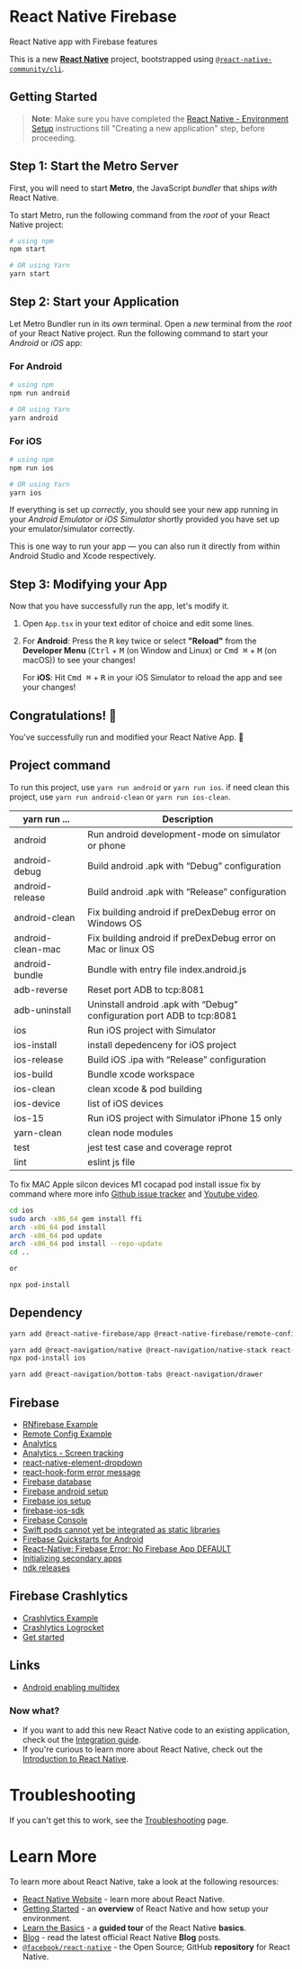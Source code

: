 # React Native Firebase
 React Native app with Firebase features

This is a new [**React Native**](https://reactnative.dev) project, bootstrapped using [`@react-native-community/cli`](https://github.com/react-native-community/cli).

## Getting Started

>**Note**: Make sure you have completed the [React Native - Environment Setup](https://reactnative.dev/docs/environment-setup) instructions till "Creating a new application" step, before proceeding.

## Step 1: Start the Metro Server

First, you will need to start **Metro**, the JavaScript _bundler_ that ships _with_ React Native.

To start Metro, run the following command from the _root_ of your React Native project:

```bash
# using npm
npm start

# OR using Yarn
yarn start
```

## Step 2: Start your Application

Let Metro Bundler run in its _own_ terminal. Open a _new_ terminal from the _root_ of your React Native project. Run the following command to start your _Android_ or _iOS_ app:

### For Android

```bash
# using npm
npm run android

# OR using Yarn
yarn android
```

### For iOS

```bash
# using npm
npm run ios

# OR using Yarn
yarn ios
```

If everything is set up _correctly_, you should see your new app running in your _Android Emulator_ or _iOS Simulator_ shortly provided you have set up your emulator/simulator correctly.

This is one way to run your app — you can also run it directly from within Android Studio and Xcode respectively.

## Step 3: Modifying your App

Now that you have successfully run the app, let's modify it.

1. Open `App.tsx` in your text editor of choice and edit some lines.
2. For **Android**: Press the <kbd>R</kbd> key twice or select **"Reload"** from the **Developer Menu** (<kbd>Ctrl</kbd> + <kbd>M</kbd> (on Window and Linux) or <kbd>Cmd ⌘</kbd> + <kbd>M</kbd> (on macOS)) to see your changes!

   For **iOS**: Hit <kbd>Cmd ⌘</kbd> + <kbd>R</kbd> in your iOS Simulator to reload the app and see your changes!

## Congratulations! :tada:

You've successfully run and modified your React Native App. :partying_face:

## Project command

To run this project, use `yarn run android` or `yarn run ios`.
if need clean this project, use `yarn run android-clean` or `yarn run ios-clean`.

| yarn run ... | Description |
| --- | --- |
| android | Run android development-mode on simulator or phone |
| android-debug | Build android .apk with “Debug” configuration |
| android-release  | Build android .apk with “Release” configuration  |
| android-clean | Fix building android if preDexDebug error on Windows OS|
| android-clean-mac | Fix building android if preDexDebug error on Mac or linux OS |
| android-bundle | Bundle with entry file index.android.js |
| adb-reverse | Reset port ADB to tcp:8081 |
| adb-uninstall | Uninstall android .apk with “Debug” configuration port ADB to tcp:8081 |
| ios | Run iOS project with Simulator |
| ios-install | install depedenceny for iOS project |
| ios-release  | Build iOS .ipa with “Release” configuration  |
| ios-build | Bundle xcode workspace |
| ios-clean | clean xcode & pod building |
| ios-device | list of iOS devices |
| ios-15 | Run iOS project with Simulator iPhone 15 only |
| yarn-clean| clean node modules |
| test  | jest test case and coverage reprot  |
| lint | eslint js file |

To fix MAC Apple silcon devices M1 cocapad pod install issue fix by command where more info [Github issue tracker](https://github.com/CocoaPods/CocoaPods/issues/10287) and [Youtube video](https://www.youtube.com/watch?v=zdv9qE4j-VU).
```sh
cd ios
sudo arch -x86_64 gem install ffi
arch -x86_64 pod install
arch -x86_64 pod update 
arch -x86_64 pod install --repo-update
cd ..

or

npx pod-install
```

## Dependency
```sh
yarn add @react-native-firebase/app @react-native-firebase/remote-config @react-native-firebase/crashlytics

yarn add @react-navigation/native @react-navigation/native-stack react-native-reanimated react-native-gesture-handler react-native-screens react-native-safe-area-context
npx pod-install ios

yarn add @react-navigation/bottom-tabs @react-navigation/drawer
```

## Firebase 
* [RNfirebase Example](https://rnfirebase.io/)
* [Remote Config Example](https://rnfirebase.io/remote-config/usage)
* [Analytics](https://rnfirebase.io/analytics/usage)
* [Analytics - Screen tracking](https://rnfirebase.io/analytics/screen-tracking)
* [react-native-element-dropdown](https://www.npmjs.com/package/react-native-element-dropdown)
* [react-hook-form error message](https://react-hook-form.com/docs/useformstate/errormessage)
* [Firebase database](https://rnfirebase.io/database/usage)
* [Firebase android setup](https://firebase.google.com/docs/android/setup)
* [Firebase ios setup](https://firebase.google.com/docs/ios/setup)
* [firebase-ios-sdk](https://github.com/firebase/firebase-ios-sdk)
* [Firebase Console](https://console.firebase.google.com/u/0/project/reactnativefirebase-f54c4/overview)
* [Swift pods cannot yet be integrated as static libraries](https://stackoverflow.com/questions/72289521/swift-pods-cannot-yet-be-integrated-as-static-libraries-firebasecoreinternal-lib)
* [Firebase Quickstarts for Android](https://github.com/firebase/quickstart-android)
* [React-Native: Firebase Error: No Firebase App DEFAULT](https://stackoverflow.com/questions/72641483/react-native-firebase-error-no-firebase-app-default-has-been-created-call)
* [Initializing secondary apps](https://rnfirebase.io/app/usage#secondary-apps)
* [ndk releases](https://github.com/android/ndk/releases)

## Firebase Crashlytics
* [Crashlytics Example](https://rnfirebase.io/crashlytics/usage)
* [Crashlytics Logrocket](https://blog.logrocket.com/guide-crashlytics-react-native/)
* [Get started](https://firebase.google.com/docs/crashlytics/get-started?platform=android#add-sdk)

## Links
* [Android enabling multidex](https://rnfirebase.io/enabling-multidex)

### Now what?

- If you want to add this new React Native code to an existing application, check out the [Integration guide](https://reactnative.dev/docs/integration-with-existing-apps).
- If you're curious to learn more about React Native, check out the [Introduction to React Native](https://reactnative.dev/docs/getting-started).

# Troubleshooting

If you can't get this to work, see the [Troubleshooting](https://reactnative.dev/docs/troubleshooting) page.

# Learn More

To learn more about React Native, take a look at the following resources:

- [React Native Website](https://reactnative.dev) - learn more about React Native.
- [Getting Started](https://reactnative.dev/docs/environment-setup) - an **overview** of React Native and how setup your environment.
- [Learn the Basics](https://reactnative.dev/docs/getting-started) - a **guided tour** of the React Native **basics**.
- [Blog](https://reactnative.dev/blog) - read the latest official React Native **Blog** posts.
- [`@facebook/react-native`](https://github.com/facebook/react-native) - the Open Source; GitHub **repository** for React Native.
